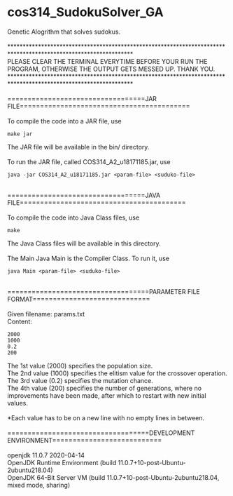 # cos314_SudokuSolver_GA
Genetic Alogrithm that solves sudokus.<br/>
<br/>
****************************************************************************************************************<br/>
PLEASE CLEAR THE TERMINAL EVERYTIME BEFORE YOUR RUN THE PROGRAM, OTHERWISE THE OUTPUT GETS MESSED UP. THANK YOU.<br/>
****************************************************************************************************************<br/>
<br/>
==================================JAR FILE==========================================<br/>
<br/>
To compile the code into a JAR file, use

	make jar

The JAR file will be available in the bin/ directory.<br/>
<br/>
To run the JAR file, called COS314_A2_u18171185.jar, use

	java -jar COS314_A2_u18171185.jar <param-file> <suduko-file>
<br/>
==================================JAVA FILE=========================================<br/>
<br/>
To compile the code into Java Class files, use

	make

The Java Class files will be available in this directory.<br/>
<br/>
The Main Java Main is the Compiler Class. To run it, use

	java Main <param-file> <suduko-file>
<br/>
===================================PARAMETER FILE FORMAT=============================<br/>
<br/>
Given filename: params.txt<br/>
Content:

	2000
	1000
	0.2
	200

The 1st value (2000) specifies the population size.<br/>
The 2nd value (1000) specifies the elitism value for the crossover operation.<br/>
The 3rd value (0.2)  specifies the mutation chance.<br/>
The 4th value (200)  specifies the number of generations, where no improvements have been made, after which to restart with new initial values.<br/>
<br/>
*Each value has to be on a new line with no empty lines in between.<br/>
<br/>
===================================DEVELOPMENT ENVIRONMENT===========================<br/>
<br/>
openjdk 11.0.7 2020-04-14<br/>
OpenJDK Runtime Environment (build 11.0.7+10-post-Ubuntu-2ubuntu218.04)<br/>
OpenJDK 64-Bit Server VM (build 11.0.7+10-post-Ubuntu-2ubuntu218.04, mixed mode, sharing)<br/>
